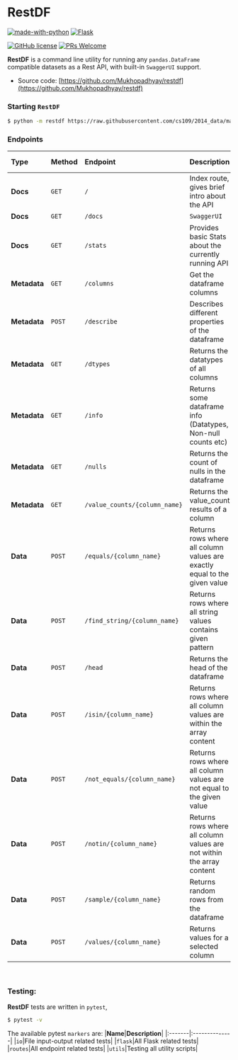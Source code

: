 # RestDF

[![made-with-python](https://img.shields.io/badge/Made%20with-Python-1f425f.svg?style=for-the-badge&logo=appveyor)](https://www.python.org/)
[![Flask](https://img.shields.io/badge/flask-%23000.svg?style=for-the-badge&logo=flask&logoColor=white)](https://flask.palletsprojects.com/en/2.0.x/)

[![GitHub license](https://img.shields.io/badge/license-MIT-brightgreen?style=flat-square)](https://github.com/Mukhopadhyay/restdf/blob/master/LICENSE)
[![PRs Welcome](https://img.shields.io/badge/PRs-welcome-brightgreen.svg?style=flat-square)](http://makeapullrequest.com)

**RestDF** is a command line utility for running any `pandas.DataFrame` compatible datasets as a Rest API, with built-in `SwaggerUI` support.

* Source code: [https://github.com/Mukhopadhyay/restdf](https://github.com/Mukhopadhyay/restdf)

### Starting `RestDF`
```bash
$ python -m restdf https://raw.githubusercontent.com/cs109/2014_data/master/diamonds.csv -d -p 5000
```

### Endpoints
|**Type**|**Method**|**Endpoint**|**Description**|**Request Body**|
|:-------|:---------|:------------|:--------------|:----------------|
|**Docs**|`GET`|`/`|Index route, gives brief intro about the API||
|**Docs**|`GET`|`/docs`|`SwaggerUI`|
|**Docs**|`GET`|`/stats`|Provides basic Stats about the currently running API||
|**Metadata**|`GET`|`/columns`|Get the dataframe columns||
|**Metadata**|`POST`|`/describe`|Describes different properties of the dataframe||
|**Metadata**|`GET`|`/dtypes`|Returns the datatypes of all columns||
|**Metadata**|`GET`|`/info`|Returns some dataframe info (Datatypes, Non-null counts etc)||
|**Metadata**|`GET`|`/nulls`|Returns the count of nulls in the dataframe||
|**Metadata**|`GET`|`/value_counts/{column_name}`|Returns the value_count results of a column||
|**Data**|`POST`|`/equals/{column_name}`|Returns rows where all column values are exactly equal to the given value||
|**Data**|`POST`|`/find_string/{column_name}`|Returns rows where all string values contains given pattern||
|**Data**|`POST`|`/head`|Returns the head of the dataframe||
|**Data**|`POST`|`/isin/{column_name}`|Returns rows where all column values are within the array content||
|**Data**|`POST`|`/not_equals/{column_name}`|Returns rows where all column values are not equal to the given value||
|**Data**|`POST`|`/notin/{column_name}`|Returns rows where all column values are not within the array content||
|**Data**|`POST`|`/sample/{column_name}`|Returns random rows from the dataframe||
|**Data**|`POST`|`/values/{column_name}`|Returns values for a selected column||

<br/>

### Testing:
**RestDF** tests are written in `pytest`,
```bash
$ pytest -v
```
The available pytest `markers` are:
|**Name**|**Description**|
|:-------|:--------------|
|`io`|File input-output related tests|
|`flask`|All Flask related tests|
|`routes`|All endpoint related tests|
|`utils`|Testing all utility scripts|
